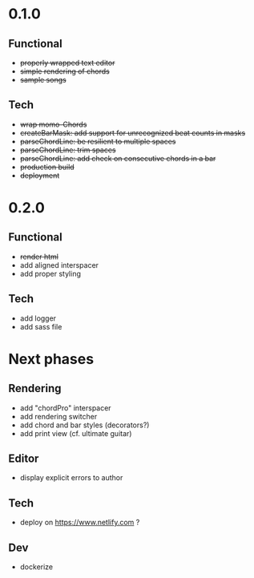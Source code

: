 # 0.1.0
## Functional
- ~~properly wrapped text editor~~
- ~~simple rendering of chords~~
- ~~sample songs~~

## Tech
- ~~wrap momo-Chords~~
- ~~createBarMask: add support for unrecognized beat counts in masks~~
- ~~parseChordLine: be resilient to multiple spaces~~
- ~~parseChordLine: trim spaces~~
- ~~parseChordLine: add check on consecutive chords in a bar~~
- ~~production build~~
- ~~deployment~~

# 0.2.0
## Functional
- ~~render html~~
- add aligned interspacer
- add proper styling

## Tech
- add logger
- add sass file


# Next phases

## Rendering
- add "chordPro" interspacer
- add rendering switcher
- add chord and bar styles (decorators?)
- add print view (cf. ultimate guitar)

## Editor
- display explicit errors to author

## Tech
- deploy on https://www.netlify.com ?

## Dev
- dockerize

